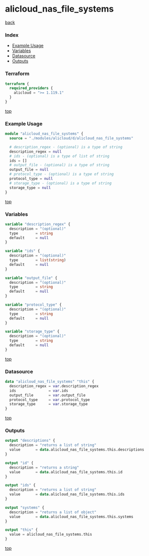 # alicloud_nas_file_systems

[back](../alicloud.md)

### Index

- [Example Usage](#example-usage)
- [Variables](#variables)
- [Datasource](#datasource)
- [Outputs](#outputs)

### Terraform

```terraform
terraform {
  required_providers {
    alicloud = ">= 1.119.1"
  }
}
```

[top](#index)

### Example Usage

```terraform
module "alicloud_nas_file_systems" {
  source = "./modules/alicloud/d/alicloud_nas_file_systems"

  # description_regex - (optional) is a type of string
  description_regex = null
  # ids - (optional) is a type of list of string
  ids = []
  # output_file - (optional) is a type of string
  output_file = null
  # protocol_type - (optional) is a type of string
  protocol_type = null
  # storage_type - (optional) is a type of string
  storage_type = null
}
```

[top](#index)

### Variables

```terraform
variable "description_regex" {
  description = "(optional)"
  type        = string
  default     = null
}

variable "ids" {
  description = "(optional)"
  type        = list(string)
  default     = null
}

variable "output_file" {
  description = "(optional)"
  type        = string
  default     = null
}

variable "protocol_type" {
  description = "(optional)"
  type        = string
  default     = null
}

variable "storage_type" {
  description = "(optional)"
  type        = string
  default     = null
}
```

[top](#index)

### Datasource

```terraform
data "alicloud_nas_file_systems" "this" {
  description_regex = var.description_regex
  ids               = var.ids
  output_file       = var.output_file
  protocol_type     = var.protocol_type
  storage_type      = var.storage_type
}
```

[top](#index)

### Outputs

```terraform
output "descriptions" {
  description = "returns a list of string"
  value       = data.alicloud_nas_file_systems.this.descriptions
}

output "id" {
  description = "returns a string"
  value       = data.alicloud_nas_file_systems.this.id
}

output "ids" {
  description = "returns a list of string"
  value       = data.alicloud_nas_file_systems.this.ids
}

output "systems" {
  description = "returns a list of object"
  value       = data.alicloud_nas_file_systems.this.systems
}

output "this" {
  value = alicloud_nas_file_systems.this
}
```

[top](#index)